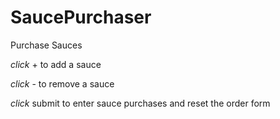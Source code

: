 # SaucePurchaser
Purchase Sauces


*click* + to add a sauce

*click* - to remove a sauce

*click* submit to enter sauce purchases and reset the order form

